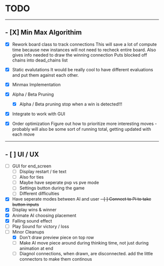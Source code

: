 # TODO


---

## - [X] Min Max Algorithim

- [X] Rework board class to track connections
   This will save a lot of compute time because
   new instances will not need to recheck entire board.
   Also gives info needed to draw the winning connection
   Puts blocked off chains into dead\_chains list
- [X] Static evalutations
   It would be really cool to have different evaluations
   and put them against each other.   
- [X] Minmax Implementation
- [X] Alpha / Beta Pruning
    - [X] Alpha / Beta pruning stop when a win is detected!!!
- [X] Integrate to work with GUI
- [X] Order optimization
   Figure out how to prioritize more interesting moves -
   probably will also be some sort of running total, getting
   updated with each move



---

## - [ ] UI / UX

- [ ] GUI for end\_screen
    - [ ] Display restart / tie text
    - [ ] Also for ties
    - [ ] Maybe have seperate pvp vs pve mode
    - [ ] Settings button during the game
    - [ ] Different difficulties
- [X] Have seperate modes between AI and user
~~- [ ] Connect to Pi to take button inputs~~
- [X] Display wins & winner
- [X] Animate AI choosing placement
- [X] Falling sound effect
- [ ] Play Sound for victory / loss
- [ ] Minor Cleanups
    - [X] Don't draw preview piece on top row
    - [ ] Make AI move piece around during thinking time,
       not just during animation at end
    - [ ] Diagnol connections, when drawn, are disconnected.
       add the little connectors to make them continous

